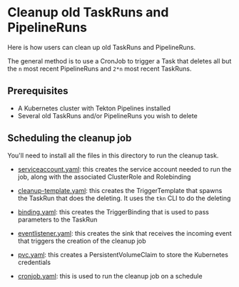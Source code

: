 # Cleanup old TaskRuns and PipelineRuns

Here is how users can clean up old TaskRuns and PipelineRuns.

The general method is to use a CronJob to trigger a Task that deletes all but the `n` most recent PipelineRuns and `2*n` most recent TaskRuns.

## Prerequisites

* A Kubernetes cluster with Tekton Pipelines installed
* Several old TaskRuns and/or PipelineRuns you wish to delete

## Scheduling the cleanup job

You'll need to install all the files in this directory to run the cleanup task.

* [serviceaccount.yaml](serviceaccount.yaml): this creates the service account needed to run the job, along with the associated ClusterRole and Rolebinding

* [cleanup-template.yaml](cleanup-template.yaml): this creates the TriggerTemplate that spawns the TaskRun that does the deleting. It uses the `tkn` CLI to do the deleting

* [binding.yaml](binding.yaml): this creates the TriggerBinding that is used to pass parameters to the TaskRun

* [eventlistener.yaml](eventlistener.yaml): this creates the sink that receives the incoming event that triggers the creation of the cleanup job

* [pvc.yaml](pvc.yaml): this creates a PersistentVolumeClaim to store the Kubernetes credentials

* [cronjob.yaml](cronjob.yaml): this is used to run the cleanup job on a schedule 

